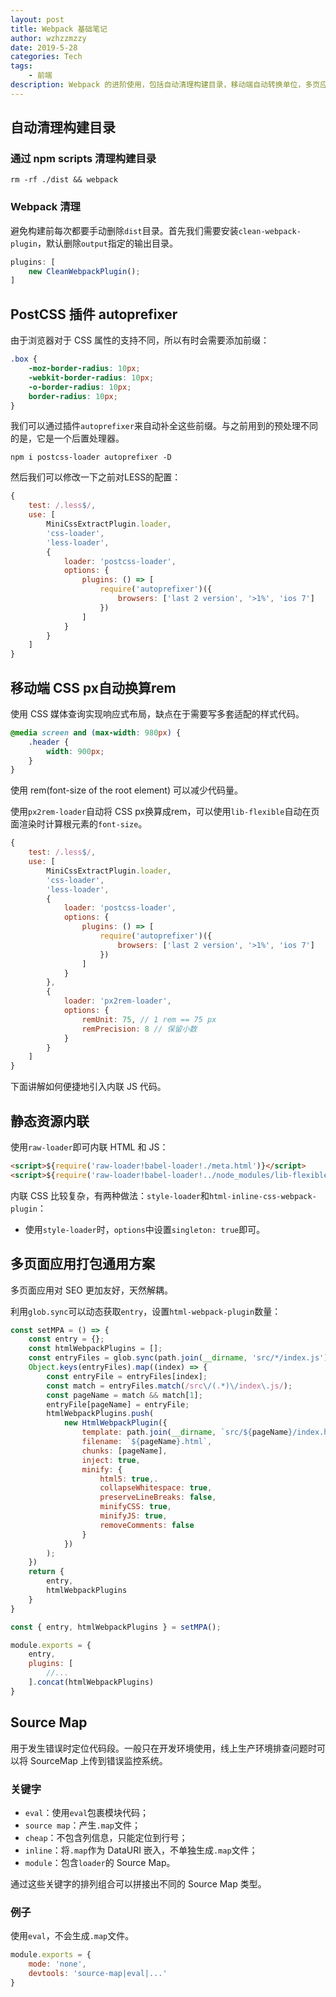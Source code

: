 ```yaml
---
layout: post
title: Webpack 基础笔记
author: wzhzzmzzy
date: 2019-5-28
categories: Tech
tags: 
    - 前端
description: Webpack 的进阶使用，包括自动清理构建目录，移动端自动转换单位，多页应用打包，SourceMap等等。
---
```


## 自动清理构建目录 ##

### 通过 npm scripts 清理构建目录 ###

```
rm -rf ./dist && webpack
```

### Webpack 清理 ###

避免构建前每次都要手动删除`dist`目录。首先我们需要安装`clean-webpack-plugin`，默认删除`output`指定的输出目录。

```js
plugins: [
    new CleanWebpackPlugin();
]
```

## PostCSS 插件  autoprefixer ##

由于浏览器对于 CSS 属性的支持不同，所以有时会需要添加前缀：

```css
.box {
    -moz-border-radius: 10px;
    -webkit-border-radius: 10px;
    -o-border-radius: 10px;
    border-radius: 10px;
}
```

我们可以通过插件`autoprefixer`来自动补全这些前缀。与之前用到的预处理不同的是，它是一个后置处理器。

```
npm i postcss-loader autoprefixer -D
```

然后我们可以修改一下之前对LESS的配置：

```js
{
	test: /.less$/,
    use: [
        MiniCssExtractPlugin.loader,
        'css-loader',
        'less-loader',
        {
            loader: 'postcss-loader',
            options: {
                plugins: () => [
                    require('autoprefixer')({
                        browsers: ['last 2 version', '>1%', 'ios 7']
                    })
                ]
            }
        }
    ]
}
```

## 移动端 CSS px自动换算rem ##

使用 CSS 媒体查询实现响应式布局，缺点在于需要写多套适配的样式代码。

```css
@media screen and (max-width: 980px) {
    .header {
        width: 900px;
    }
}
```

使用 rem(font-size of the root element) 可以减少代码量。

使用`px2rem-loader`自动将 CSS px换算成rem，可以使用`lib-flexible`自动在页面渲染时计算根元素的`font-size`。

```js
{
    test: /.less$/,
    use: [
        MiniCssExtractPlugin.loader,
        'css-loader',
        'less-loader',
        {
            loader: 'postcss-loader',
            options: {
                plugins: () => [
                    require('autoprefixer')({
                        browsers: ['last 2 version', '>1%', 'ios 7']
                    })
                ]
            }
        },
        {
            loader: 'px2rem-loader',
            options: {
                remUnit: 75, // 1 rem == 75 px
                remPrecision: 8 // 保留小数
            }
        }
    ]
}
```

下面讲解如何便捷地引入内联 JS 代码。

## 静态资源内联 ##

使用`raw-loader`即可内联 HTML 和 JS：

```html
<script>${require('raw-loader!babel-loader!./meta.html')}</script>
<script>${require('raw-loader!babel-loader!../node_modules/lib-flexible')}</script>
```

内联 CSS 比较复杂，有两种做法：`style-loader`和`html-inline-css-webpack-plugin`：

- 使用`style-loader`时，`options`中设置`singleton: true`即可。

## 多页面应用打包通用方案 ##

多页面应用对 SEO 更加友好，天然解耦。

利用`glob.sync`可以动态获取`entry`，设置`html-webpack-plugin`数量：

```js
const setMPA = () => {
    const entry = {};
    const htmlWebpackPlugins = [];
    const entryFiles = glob.sync(path.join(__dirname, 'src/*/index.js'))
    Object.keys(entryFiles).map((index) => {
        const entryFile = entryFiles[index];
        const match = entryFiles.match(/src\/(.*)\/index\.js/);
        const pageName = match && match[1];
        entryFile[pageName] = entryFile;
        htmlWebpackPlugins.push(
            new HtmlWebpackPlugin({
                template: path.join(__dirname, `src/${pageName}/index.html`),
                filename: `${pageName}.html`,
                chunks: [pageName],
                inject: true,
                minify: {
                    html5: true,.
                    collapseWhitespace: true,
                    preserveLineBreaks: false,
                    minifyCSS: true,
                    minifyJS: true,
                    removeComments: false
                }
            })
        );
    })
    return {
        entry,
        htmlWebpackPlugins
    }
}

const { entry, htmlWebpackPlugins } = setMPA();

module.exports = {
    entry,
    plugins: [
        //...
    ].concat(htmlWebpackPlugins)
}
```

## Source Map ##

用于发生错误时定位代码段。一般只在开发环境使用，线上生产环境排查问题时可以将 SourceMap 上传到错误监控系统。

### 关键字 ###

- `eval`：使用`eval`包裹模块代码；
- `source map`：产生`.map`文件；
- `cheap`：不包含列信息，只能定位到行号；
- `inline`：将`.map`作为 DataURI 嵌入，不单独生成`.map`文件；
- `module`：包含`loader`的 Source Map。

通过这些关键字的排列组合可以拼接出不同的 Source Map 类型。

### 例子 ###

使用`eval`，不会生成`.map`文件。

```js
module.exports = {
    mode: 'none',
    devtools: 'source-map|eval|...'
}
```
